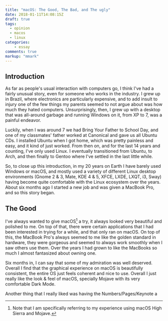 ```yaml
---
title: "macOS: The Good, The Bad, and The ugly"
date: 2018-01-11T14:08:15Z
draft: true
tags:
  - opinion
  - macos
  - linux
categories:
    - essay
comments: true
markup: "mmark"
---
```


## Introduction

As far as people's usual interaction with computers go, I think I've had a
fairly unusual story, even for someone who works in the industry.
I grew up in Brazil, where electronics are particularly expensive, and to add
insult to injury one of the few things my parents seemed to not argue about was
how much they hated computers. Unsurprisingly, then, I grew up with a desktop
that was all-around garbage and running Windows on it, from XP to 7, was a
painful endeavor.

Luckily, when I was around 7 we had Bring Your Father to School Day, and one of my
classmates' father worked at Canonical and gave us all Ubuntu CDs. I installed
Ubuntu when I got home, which was pretty painless and easy, and it kind of just
worked. From then on, and for the last 14 years and counting, I've only used
Linux. I eventually transitioned from Ubuntu, to Arch, and then finally to
Gentoo where I've settled in the last little while.

So, to close up this introduction, in my 20 years on Earth I have barely used
Windows or macOS, and mostly used a variety of different Linux desktop
environments (Gnome 2 & 3, Mate, KDE 4 & 5, XFCE, LXDE, LXQT, i3, Sway) having
become quite comfortable with the Linux ecosystem over the years. About six
months ago I started a new job and was given a MacBook Pro, and so this story
began.

## The Good

I've always wanted to give macOS[^1] a try, it always looked very beautiful and
polished to me. On top of that, there were certain applications that I had been
interested in trying for a while, and that only ran on macOS. On top of this,
the MacBook Pro's always seemed to me like the golden standard in hardware, they
were gorgeous and seemed to always work smoothly when I saw others use them.
Over the years I had grown to like the MacBooks so much I almost fantasized
about owning one.

Six months in, I can say that some of my admiration was well deserved. Overall I
find that the graphical experience on macOS is beautifully consistent, the
entire OS just feels coherent and nice to use. Overall I just really like the
look & feel of macOS, specially Mojave with its very comfortable Dark Mode.

Another thing that I really liked was having the Numbers/Pages/Keynote a

[^1]: Note that I am specifically referring to my experience using macOS High
      Sierra and Mojave.
